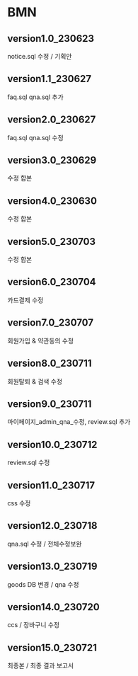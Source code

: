 # BMN
## version1.0_230623
notice.sql 수정 / 기획안

## version1.1_230627
faq.sql qna.sql 추가

## version2.0_230627
faq.sql qna.sql 수정

## version3.0_230629
수정 합본

## version4.0_230630
수정 합본

## version5.0_230703
수정 합본

## version6.0_230704
카드결제 수정

## version7.0_230707
회원가입 & 약관동의 수정

## version8.0_230711
회원탈퇴 & 검색 수정

## version9.0_230711
마이페이지_admin_qna_수정, review.sql 추가

## version10.0_230712
review.sql 수정

## version11.0_230717
css 수정

## version12.0_230718
qna.sql 수정 / 전체수정보완

## version13.0_230719
goods DB 변경 / qna 수정

## version14.0_230720
ccs / 장바구니 수정

## version15.0_230721
최종본 / 최종 결과 보고서
